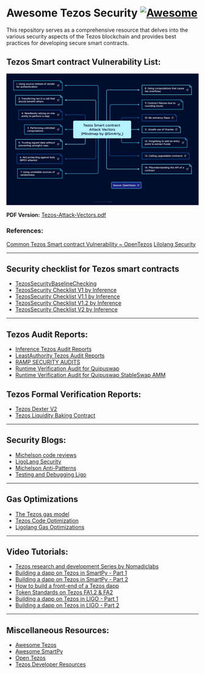 # Awesome Tezos Security [![Awesome](https://cdn.rawgit.com/sindresorhus/awesome/d7305f38d29fed78fa85652e3a63e154dd8e8829/media/badge.svg)](https://github.com/sindresorhus/awesome)
This repository serves as a comprehensive resource that delves into the various security aspects of the Tezos blockchain and provides best practices for developing secure smart contracts.

## Tezos Smart contract Vulnerability List:
![](assets/Tezos-Attack-Vectors.png)

**PDF Version:** [Tezos-Attack-Vectors.pdf](assets/Tezos-Attack-Vectors.pdf)

### References:
[Common Tezos Smart contract Vulnerability ~ OpenTezos](https://opentezos.com/smart-contracts/avoiding-flaws/)
[Lilolang Security](https://ligolang.org/docs/tutorials/security/?lang=jsligo)

---

## Security checklist for Tezos smart contracts
- [TezosSecurityBaselineChecking](https://github.com/InferenceAG/TezosSecurityBaselineChecking)
- [TezosSecurity Checklist V1 by Inference](https://github.com/InferenceAG/TezosSecurityAssessmentChecklist/blob/master/publications/v1.0/Tezos%20smart%20contract%20security%20assessment%20checklist%20-%20v1.0.pdf)
- [TezosSecurity Checklist V1.1 by Inference](https://github.com/InferenceAG/TezosSecurityAssessmentChecklist/blob/master/publications/v1.1/Tezos%20smart%20contract%20security%20assessment%20checklist%20-%20v1.1.pdf)
- [TezosSecurity Checklist V1.2 by Inference](https://github.com/InferenceAG/TezosSecurityAssessmentChecklist/blob/master/publications/v1.2/Tezos%20smart%20contract%20security%20assessment%20checklist%20-%20v1.2.pdf)
- [TezosSecurity Checklist V2 by Inference](https://github.com/InferenceAG/TezosSecurityAssessmentChecklist/blob/master/publications/v2.0/Tezos%20smart%20contract%20security%20assessment%20checklist%20-%20v2.0.pdf)

---

## Tezos Audit Reports:
- [Inference Tezos Audit Reports](https://github.com/InferenceAG/ReportPublications)
- [LeastAuthority Tezos Audit Reports](https://medium.com/least-authority/https-medium-com-least-authority-five-security-audits-for-the-tezos-foundation-7e7375cf055b)
- [RAMP SECURITY AUDITS](https://github.com/RAMP-DEFI/RAMP_SECURITY_AUDITS_TEZOS/blob/main/Smart%20contract%20security%20audit%20report%20-%20RAMP_VERSION_TEZOS.pdf)
- [Runtime Verification Audit for Quipuswap](https://github.com/runtimeverification/publications/blob/main/reports/smart-contracts/Quipuswap.pdf)
- [Runtime Verification Audit for Quipuswap StableSwap AMM ](https://github.com/runtimeverification/publications/blob/main/reports/smart-contracts/quipuswap-stableswap.pdf)

## Tezos Formal Verification Reports:
- [Tezos Dexter V2](https://github.com/runtimeverification/publications/blob/main/reports/smart-contracts/Tezos-Dexter.pdf)
- [Tezos Liquidity Baking Contract](https://github.com/runtimeverification/publications/blob/main/reports/smart-contracts/Tezos-Dexter.pdf)

---

## Security Blogs:
- [Michelson code reviews](https://inference.ag/blog/2022-05-11-michelson/)
- [LigoLang Security](https://ligolang.org/docs/tutorials/security/)
- [Michelson Anti-Patterns](https://tezos.gitlab.io/developer/michelson_anti_patterns.html)
- [Testing and Debugging Ligo](https://ligolang.org/docs/advanced/testing?lang=jsligo)
---

## Gas Optimizations 
- [The Tezos gas model ](https://gitlab.com/tezos/tezos/-/blob/52a074ab3eb43ad0087804b8521f36cb517f7c28/docs/whitedoc/gas_consumption.rst)
- [Tezos Code Optimization](https://github.com/InferenceAG/TezosCodeOptimization)
- [Ligolang Gas Optimizations](https://ligolang.org/docs/tutorials/optimisation/?lang=jsligo)

---

## Video Tutorials: 
- [Tezos research and development Series by Nomadiclabs](https://www.youtube.com/watch?v=2jd-1VxzmQ0&list=PLfjHt2_9f_EwJh1Yr3zgRZnqrc-koohC7)
- [Building a dapp on Tezos in SmartPy - Part 1](https://www.youtube.com/watch?v=yZs06D4tjI4)
- [Building a dapp on Tezos in SmartPy - Part 2](https://www.youtube.com/watch?v=CCk5IO-IzZE&)
- [How to build a front-end of a Tezos dapp](https://www.youtube.com/watch?v=wN3OvPh0OzY)
- [Token Standards on Tezos FA1.2 & FA2](https://www.youtube.com/watch?v=zKCpbVQ1E14)
- [Building a dapp on Tezos in LIGO - Part 1](https://www.youtube.com/watch?v=IvZdupLVyGc)
- [Building a dapp on Tezos in LIGO - Part 2](https://www.youtube.com/watch?v=WRvRIHPjVBc)

---

## Miscellaneous Resources:
- [Awesome Tezos](https://github.com/[kevinelliott](https://github.com/kevinelliott/awesome-tezos)/awesome-tezos)
- [Awesome SmartPy](https://github.com/JonathanReiss15/awesome-smartpy)
- [Open Tezos](https://opentezos.com/)
- [Tezos Developer Resources](https://tezos.gitlab.io/index.html)
